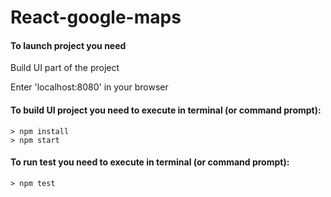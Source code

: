 # React-google-maps

#### To launch project you need
Build UI part of the project

Enter 'localhost:8080' in your browser

#### To build UI project you need to execute in terminal (or command prompt):

```
> npm install
> npm start
```

#### To run test you need to execute in terminal (or command prompt):

```
> npm test
```
